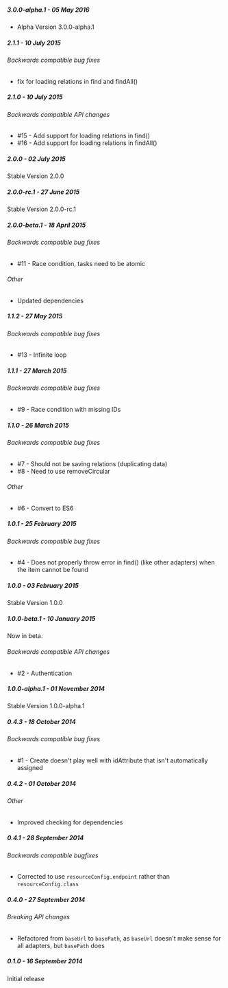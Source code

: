 ##### 3.0.0-alpha.1 - 05 May 2016
- Alpha Version 3.0.0-alpha.1

##### 2.1.1 - 10 July 2015

###### Backwards compatible bug fixes
- fix for loading relations in find and findAll()

##### 2.1.0 - 10 July 2015

###### Backwards compatible API changes
- #15 - Add support for loading relations in find()
- #16 - Add support for loading relations in findAll()

##### 2.0.0 - 02 July 2015

Stable Version 2.0.0

##### 2.0.0-rc.1 - 27 June 2015

Stable Version 2.0.0-rc.1

##### 2.0.0-beta.1 - 18 April 2015

###### Backwards compatible bug fixes
- #11 - Race condition, tasks need to be atomic

###### Other
- Updated dependencies

##### 1.1.2 - 27 May 2015

###### Backwards compatible bug fixes
- #13 - Infinite loop

##### 1.1.1 - 27 March 2015

###### Backwards compatible bug fixes
- #9 - Race condition with missing IDs

##### 1.1.0 - 26 March 2015

###### Backwards compatible bug fixes
- #7 - Should not be saving relations (duplicating data)
- #8 - Need to use removeCircular

###### Other
- #6 - Convert to ES6

##### 1.0.1 - 25 February 2015

###### Backwards compatible bug fixes
- #4 - Does not properly throw error in find() (like other adapters) when the item cannot be found

##### 1.0.0 - 03 February 2015

Stable Version 1.0.0

##### 1.0.0-beta.1 - 10 January 2015

Now in beta.

###### Backwards compatible API changes
- #2 - Authentication

##### 1.0.0-alpha.1 - 01 November 2014

Stable Version 1.0.0-alpha.1

##### 0.4.3 - 18 October 2014

###### Backwards compatible bug fixes
- #1 - Create doesn't play well with idAttribute that isn't automatically assigned

##### 0.4.2 - 01 October 2014

###### Other
- Improved checking for dependencies

##### 0.4.1 - 28 September 2014

###### Backwards compatible bugfixes
- Corrected to use `resourceConfig.endpoint` rather than `resourceConfig.class`

##### 0.4.0 - 27 September 2014

###### Breaking API changes
- Refactored from `baseUrl` to `basePath`, as `baseUrl` doesn't make sense for all adapters, but `basePath` does

##### 0.1.0 - 16 September 2014

Initial release

